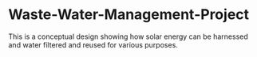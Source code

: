# Waste-Water-Management-Project
This is a conceptual design showing how solar energy can be harnessed and water filtered and reused for various purposes.
